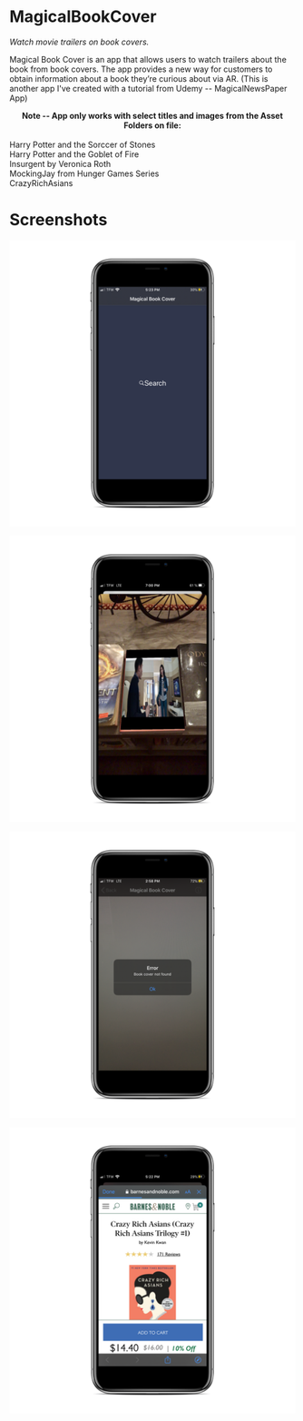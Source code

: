 # MagicalBookCover
<i>Watch movie trailers on book covers.</i>

Magical Book Cover is an app that allows users to watch trailers about the book from book covers. The app provides a new way for customers to obtain information about a book they’re curious about via AR. (This is another app I've created with a tutorial from Udemy -- MagicalNewsPaper App)

<center><b>Note -- App only works with select titles and images from the Asset Folders on file:</b></center>
<br>Harry Potter and the Sorccer of Stones
<br>Harry Potter and the Goblet of Fire
<br>Insurgent by Veronica Roth
<br>MockingJay from Hunger Games Series
<br>CrazyRichAsians

# Screenshots
![](MBC%20Main%20SS_iphonexspacegrey_portrait.png)

![](MBC%20Scan%20SS_iphonexspacegrey_portrait.png)

![](MBC%20Error%20SS_iphonexspacegrey_portrait.png)

![](MBC%20Safari%20SS_iphonexspacegrey_portrait.png)

